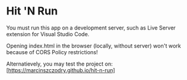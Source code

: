 # Hit 'N Run

You must run this app on a development server, such as Live Server extension for Visual Studio Code.

Opening index.html in the browser (locally, without server) won't work because of CORS Policy restrictions!

Alternatievely, you may test the project on:
[https://marcinszczodry.github.io/hit-n-run]